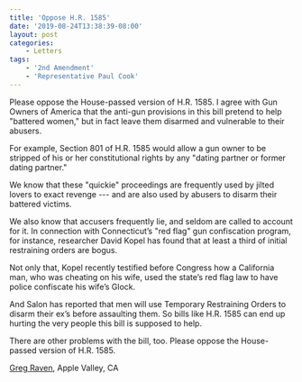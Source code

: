 ```yaml
---
title: 'Oppose H.R. 1585'
date: '2019-08-24T13:38:39-08:00'
layout: post
categories:
    - Letters
tags:
    - '2nd Amendment'
    - 'Representative Paul Cook'
---
```


Please oppose the House-passed version of H.R. 1585. I agree with Gun Owners of America that the anti-gun provisions in this bill pretend to help "battered women," but in fact leave them disarmed and vulnerable to their abusers.

For example, Section 801 of H.R. 1585 would allow a gun owner to be stripped of his or her constitutional rights by any "dating partner or former dating partner."

We know that these "quickie" proceedings are frequently used by jilted lovers to exact revenge --- and are also used by abusers to disarm their battered victims.

We also know that accusers frequently lie, and seldom are called to account for it. In connection with Connecticut’s "red flag" gun confiscation program, for instance, researcher David Kopel has found that at least a third of initial restraining orders are bogus.

Not only that, Kopel recently testified before Congress how a California man, who was cheating on his wife, used the state’s red flag law to have police confiscate his wife’s Glock.

And Salon has reported that men will use Temporary Restraining Orders to disarm their ex’s before assaulting them. So bills like H.R. 1585 can end up hurting the very people this bill is supposed to help.

There are other problems with the bill, too. Please oppose the House-passed version of H.R. 1585.

[Greg Raven](https://www.gregraven.org/), Apple Valley, CA
